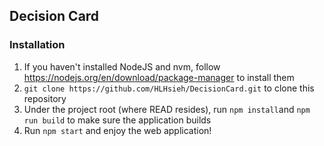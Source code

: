 ## Decision Card

### Installation
1. If you haven't installed NodeJS and nvm, follow https://nodejs.org/en/download/package-manager to install them
2. ```git clone https://github.com/HLHsieh/DecisionCard.git``` to clone this repository
3. Under the project root (where READ resides), run ```npm install```and ```npm run build``` to make sure the application builds
4. Run ```npm start``` and enjoy the web application!
